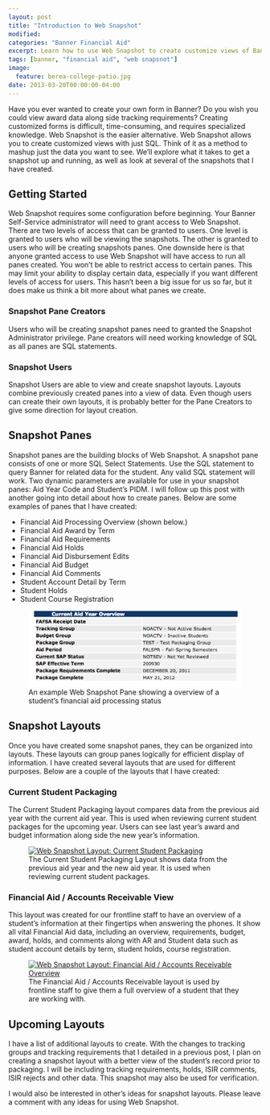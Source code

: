 ```yaml
---
layout: post
title: "Introduction to Web Snapshot"
modified:
categories: "Banner Financial Aid"
excerpt: Learn how to use Web Snapshot to create customize views of Banner data.
tags: [banner, "financial aid", "web snapsnot"]
image:
  feature: berea-college-patio.jpg
date: 2013-03-20T00:00:00-04:00
---
```


Have you ever wanted to create your own form in Banner? Do you wish you could view award data along side tracking requirements? Creating customized forms is difficult, time-consuming, and requires specialized knowledge. Web Snapshot is the easier alternative. Web Snapshot allows you to create customized views with just SQL. Think of it as a method to mashup just the data you want to see. We’ll explore what it takes to get a snapshot up and running, as well as look at several of the snapshots that I have created.

## Getting Started

Web Snapshot requires some configuration before beginning. Your Banner Self-Service administrator will need to grant access to Web Snapshot. There are two levels of access that can be granted to users. One level is granted to users who will be viewing the snapshots. The other is granted to users who will be creating snapshots panes. One downside here is that anyone granted access to use Web Snapshot will have access to run all panes created. You won’t be able to restrict access to certain panes. This may limit your ability to display certain data, especially if you want different levels of access for users. This hasn’t been a big issue for us so far, but it does make us think a bit more about what panes we create.

### Snapshot Pane Creators

Users who will be creating snapshot panes need to granted the Snapshot Administrator privilege. Pane creators will need working knowledge of SQL as all panes are SQL statements.

### Snapshot Users

Snapshot Users are able to view and create snapshot layouts. Layouts combine previously created panes into a view of data. Even though users can create their own layouts, it is probably better for the Pane Creators to give some direction for layout creation.

## Snapshot Panes

Snapshot panes are the building blocks of Web Snapshot. A snapshot pane consists of one or more SQL Select Statements. Use the SQL statement to query Banner for related data for the student. Any valid SQL statement will work. Two dynamic parameters are available for use in your snapshot panes: Aid Year Code and Student’s PIDM. I will follow up this post with another going into detail about how to create panes. Below are some examples of panes that I have created:

-   Financial Aid Processing Overview (shown below.)
-   Financial Aid Award by Term
-   Financial Aid Requirements
-   Financial Aid Holds
-   Financial Aid Disbursement Edits
-   Financial Aid Budget
-   Financial Aid Comments
-   Student Account Detail by Term
-   Student Holds
-   Student Course Registration

<figure>
  <a href="/images/01-ws-pane-finaid-overview.jpg">
    <img src="/images/01-ws-pane-finaid-overview.jpg" alt="Web Snapshot Pane: Financial Aid Overview">
  </a>
  <figcaption>An example Web Snapshot Pane showing a overview of a student’s financial aid processing status</figcaption>
</figure>

## Snapshot Layouts

Once you have created some snapshot panes, they can be organized into layouts. These layouts can group panes logically for efficient display of information. I have created several layouts that are used for different purposes. Below are a couple of the layouts that I have created:

### Current Student Packaging

The Current Student Packaging layout compares data from the previous aid year with the current aid year. This is used when reviewing current student packages for the upcoming year. Users can see last year’s award and budget information along side the new year’s information.

<figure>
  <a href="/images/02-ws-pane-layout-cur-stu-packaging.jpg">
    <img src="/images/02-ws-pane-layout-cur-stu-packaging.jpg" alt="Web Snapshot Layout: Current Student Packaging">
  </a>
  <figcaption>The Current Student Packaging Layout shows data from the previous aid year and the new aid year. It is used when reviewing current student packages.</figcaption>
</figure>

### Financial Aid / Accounts Receivable View

This layout was created for our frontline staff to have an overview of a student’s information at their fingertips when answering the phones. It show all vital Financial Aid data, including an overview, requirements, budget, award, holds, and comments along with AR and Student data such as student account details by term, student holds, course registration.

<figure>
  <a href="/images/03-ws-pane-layout-fa-ar-overview.jpg">
    <img src="/images/03-ws-pane-layout-fa-ar-overview.jpg" alt="Web Snapshot Layout: Financial Aid / Accounts Receivable Overview">
  </a>
  <figcaption>The Financial Aid / Accounts Receivable layout is used by frontline staff to give them a full overview of a student that they are working with.</figcaption>
</figure>

## Upcoming Layouts

I have a list of additional layouts to create. With the changes to tracking groups and tracking requirements that I detailed in a previous post, I plan on creating a snapshot layout with a better view of the student’s record prior to packaging. I will be including tracking requirements, holds, ISIR comments, ISIR rejects and other data. This snapshot may also be used for verification.

I would also be interested in other’s ideas for snapshot layouts. Please leave a comment with any ideas for using Web Snapshot.